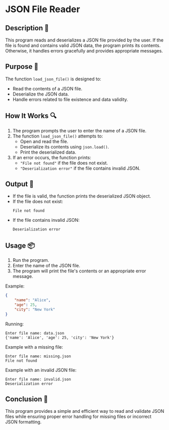 # JSON File Reader

## Description 📝

This program reads and deserializes a JSON file provided by the user.
If the file is found and contains valid JSON data, the program prints its contents.
Otherwise, it handles errors gracefully and provides appropriate messages.

## Purpose 🎯

The function `load_json_file()` is designed to:

-   Read the contents of a JSON file.
-   Deserialize the JSON data.
-   Handle errors related to file existence and data validity.

## How It Works 🔍

1. The program prompts the user to enter the name of a JSON file.
2. The function `load_json_file()` attempts to:
    - Open and read the file.
    - Deserialize its contents using `json.load()`.
    - Print the deserialized data.
3. If an error occurs, the function prints:
    - `"File not found"` if the file does not exist.
    - `"Deserialization error"` if the file contains invalid JSON.

## Output 📜

-   If the file is valid, the function prints the deserialized JSON object.
-   If the file does not exist:
    ```text
    File not found
    ```
-   If the file contains invalid JSON:
    ```text
    Deserialization error
    ```

## Usage 📦

1. Run the program.
2. Enter the name of the JSON file.
3. The program will print the file's contents or an appropriate error message.

Example:

```json
{
    "name": "Alice",
    "age": 25,
    "city": "New York"
}
```

Running:

```text
Enter file name: data.json
{'name': 'Alice', 'age': 25, 'city': 'New York'}
```

Example with a missing file:

```text
Enter file name: missing.json
File not found
```

Example with an invalid JSON file:

```text
Enter file name: invalid.json
Deserialization error
```

## Conclusion 🚀

This program provides a simple and efficient way to read and validate JSON files while ensuring proper error handling for missing files or incorrect JSON formatting.
